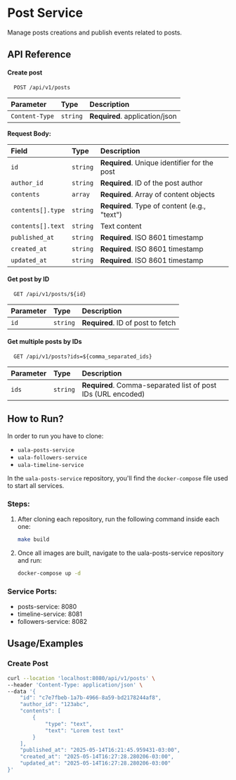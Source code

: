 # Post Service

Manage posts creations and publish events related to posts.

## API Reference

#### Create post

```http
  POST /api/v1/posts
```

| Parameter | Type     | Description                |
| :-------- | :------- | :------------------------- |
| `Content-Type` | `string` | **Required**. application/json |

**Request Body:**

| Field | Type     | Description                       |
| :---- | :------- | :-------------------------------- |
| `id`  | `string` | **Required**. Unique identifier for the post |
| `author_id` | `string` | **Required**. ID of the post author |
| `contents` | `array` | **Required**. Array of content objects |
| `contents[].type` | `string` | **Required**. Type of content (e.g., "text") |
| `contents[].text` | `string` | Text content |
| `published_at` | `string` | **Required**. ISO 8601 timestamp |
| `created_at` | `string` | **Required**. ISO 8601 timestamp |
| `updated_at` | `string` | **Required**. ISO 8601 timestamp |

#### Get post by ID

```http
  GET /api/v1/posts/${id}
```

| Parameter | Type     | Description                       |
| :-------- | :------- | :-------------------------------- |
| `id`      | `string` | **Required**. ID of post to fetch |

#### Get multiple posts by IDs

```http
  GET /api/v1/posts?ids=${comma_separated_ids}
```

| Parameter | Type     | Description                       |
| :-------- | :------- | :-------------------------------- |
| `ids`     | `string` | **Required**. Comma-separated list of post IDs (URL encoded) |

## How to Run?


In order to run you have to clone:
- `uala-posts-service`
- `uala-followers-service`
- `uala-timeline-service`

In the `uala-posts-service` repository, you'll find the `docker-compose` file used to start all services.

### Steps:


1. After cloning each repository, run the following command inside each one:

   ```bash
   make build
   ```

2. Once all images are built, navigate to the uala-posts-service repository and run:

   ```bash
   docker-compose up -d
   ```

### Service Ports:
- posts-service: 8080
- timeline-service: 8081
- followers-service: 8082


## Usage/Examples

### Create Post

```bash
curl --location 'localhost:8080/api/v1/posts' \
--header 'Content-Type: application/json' \
--data '{
    "id": "c7e7fbeb-1a7b-4966-8a59-bd2178244af8",
    "author_id": "123abc",
    "contents": [
        {
            "type": "text",
            "text": "Lorem test text"
        }
    ],
    "published_at": "2025-05-14T16:21:45.959431-03:00",
    "created_at": "2025-05-14T16:27:28.280206-03:00",
    "updated_at": "2025-05-14T16:27:28.280206-03:00"
}'
```

